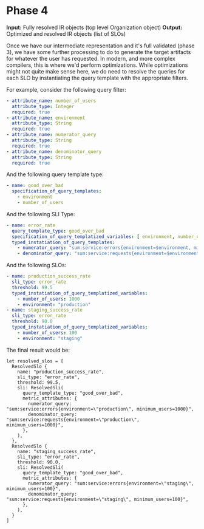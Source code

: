 # Phase 4

**Input:** Fully resolved IR objects (top level Organization object)
**Output:** Optimized and resolved IR objects (list of SLOs)

Once we have our intermediate representation and it's full validated (phase 3), we have some further processing to do to generate the target artifacts for whatever the user has requested. In modern, and more complex compilers, this is where we'd perform optimizations. While optimizations might not quite make sense here, we do need to resolve the queries for each SLO by instantiating the query template with the appropriate filters.

For example, consider the following query filter:

```yaml
- attribute_name: number_of_users
  attribute_type: Integer
  required: true
- attribute_name: environment
  attribute_type: String
  required: true
- attribute_name: numerator_query
  attribute_type: String
  required: true
- attribute_name: denominator_query
  attribute_type: String
  required: true
```

And the following query template type:

```yaml
- name: good_over_bad
  specification_of_query_templates:
    - environment
    - number_of_users
```

And the following SLI Type:

```yaml
- name: error_rate
  query_template_type: good_over_bad
  specification_of_query_templatized_variables: [ environment, number_of_users ]
  typed_instatiation_of_query_templates:
    - numerator_query: "sum:service:errors{environment=$environment, minimum_users=$number_of_users}",
    - denominator_query: "sum:service:requests{environment=$environment, minimum_users=$number_of_users}",
```

And the following SLOs:

```yaml
- name: production_success_rate
  sli_type: error_rate
  threshold: 99.5
  typed_instatiation_of_query_templatized_variables:
    - number_of_users: 1000
    - environment: "production"
- name: staging_success_rate
  sli_type: error_rate
  threshold: 90.0
  typed_instatiation_of_query_templatized_variables:
    - number_of_users: 100
    - environment: "staging"
```

The final result would be:

```gleam
let resolved_slos = [
  ResolvedSlo {
    name: "production_success_rate",
    sli_type: "error_rate",
    threshold: 99.5,
    sli: ResolvedSli(
      query_template_type: "good_over_bad",
      metric_attributes: {
        numerator_query: "sum:service:errors{environment=\"production\", minimum_users=1000}",
        denominator_query: "sum:service:requests{environment=\"production\", minimum_users=1000}",
      },
    ),
  },
  ResolvedSlo {
    name: "staging_success_rate",
    sli_type: "error_rate",
    threshold: 90.0,
    sli: ResolvedSli(
      query_template_type: "good_over_bad",
      metric_attributes: {
        numerator_query: "sum:service:errors{environment=\"staging\", minimum_users=100}",
        denominator_query: "sum:service:requests{environment=\"staging\", minimum_users=100}",
      },
    ),
  }
]
```